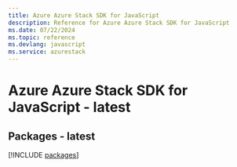 ```yaml
---
title: Azure Azure Stack SDK for JavaScript
description: Reference for Azure Azure Stack SDK for JavaScript
ms.date: 07/22/2024
ms.topic: reference
ms.devlang: javascript
ms.service: azurestack
---
```

# Azure Azure Stack SDK for JavaScript - latest
## Packages - latest
[!INCLUDE [packages](azure-stack-index.md)]